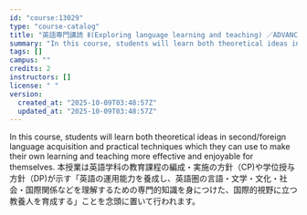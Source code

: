 ```yaml
---
id: "course:13029"
type: "course-catalog"
title: "英語専門講読 Ⅱ(Exploring language learning and teaching) ／ADVANCED THEMATIC READING Ⅱ"
summary: "In this course, students will learn both theoretical ideas in second/foreign language acquisition and practical techniqu…"
tags: []
campus: ""
credits: 2
instructors: []
license: " "
version:
  created_at: "2025-10-09T03:48:57Z"
  updated_at: "2025-10-09T03:48:57Z"
---
```


In this course, students will learn both theoretical ideas in second/foreign language acquisition and practical techniques which they can use to make their own learning and teaching more effective and enjoyable for themselves. 本授業は英語学科の教育課程の編成・実施の方針（CP)や学位授与方針（DP)が示す「英語の運用能力を養成し、英語圏の言語・文学・文化・社会・国際関係などを理解するための専門的知識を身につけた、国際的視野に立つ教養人を育成する」ことを念頭に置いて行われます。
